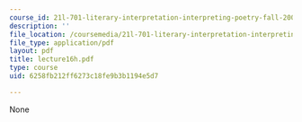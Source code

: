 ```yaml
---
course_id: 21l-701-literary-interpretation-interpreting-poetry-fall-2003
description: ''
file_location: /coursemedia/21l-701-literary-interpretation-interpreting-poetry-fall-2003/6258fb212ff6273c18fe9b3b1194e5d7_lecture16h.pdf
file_type: application/pdf
layout: pdf
title: lecture16h.pdf
type: course
uid: 6258fb212ff6273c18fe9b3b1194e5d7

---
```

None